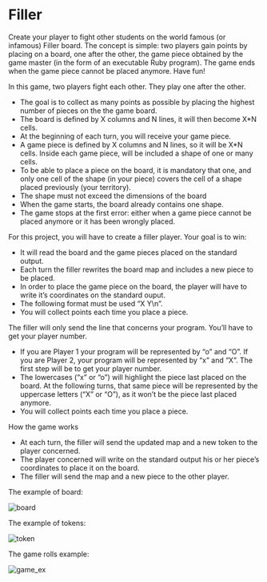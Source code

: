 # Filler

Create your player to fight other students on the world famous (or infamous) Filler board.
The concept is simple: two players gain points by placing on a board, one after the other,
the game piece obtained by the game master (in the form of an executable Ruby program).
The game ends when the game piece cannot be placed anymore. Have fun!

In this game, two players fight each other. They play one after the other.
* The goal is to collect as many points as possible by placing the highest number of
pieces on the the game board.
* The board is defined by X columns and N lines, it will then become X*N cells.
* At the beginning of each turn, you will receive your game piece.
* A game piece is defined by X columns and N lines, so it will be X*N cells. Inside
each game piece, will be included a shape of one or many cells.
* To be able to place a piece on the board, it is mandatory that one, and only one
cell of the shape (in your piece) covers the cell of a shape placed previously (your
territory).
* The shape must not exceed the dimensions of the board
* When the game starts, the board already contains one shape.
* The game stops at the first error: either when a game piece cannot be placed
anymore or it has been wrongly placed.

For this project, you will have to create a filler player. Your goal is to win:
* It will read the board and the game pieces placed on the standard output.
* Each turn the filler rewrites the board map and includes a new piece to be
placed.
* In order to place the game piece on the board, the player will have to write
it’s coordinates on the standard ouput.
* The following format must be used “X Y\n”.
* You will collect points each time you place a piece.

The filler will only send the line that concerns your program. You’ll have to
get your player number.

* If you are Player 1 your program will be represented by “o” and “O”. If you
are Player 2, your program will be represented by “x” and “X”. The first step
will be to get your player number.
* The lowercases (“x” or “o”) will highlight the piece last placed on the board.
At the following turns, that same piece will be represented by the uppercase
letters (“X” or “O”), as it won’t be the piece last placed anymore.
* You will collect points each time you place a piece.

How the game works

* At each turn, the filler will send the updated map and a new token to the
player concerned.
* The player concerned will write on the standard output his or her piece’s
coordinates to place it on the board.
* The filler will send the map and a new piece to the other player.

The example of board:

![board](https://user-images.githubusercontent.com/28359156/30075771-827ecdae-927f-11e7-8905-aa4f049a5a66.png)

The example of tokens:

![token](https://user-images.githubusercontent.com/28359156/30075773-83ab6764-927f-11e7-931f-ab505616bd16.png)

The game rolls example:

![game_ex](https://user-images.githubusercontent.com/28359156/30075777-84c3cea2-927f-11e7-9cc4-498bdce7c317.png)
